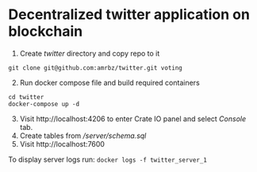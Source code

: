 # Decentralized twitter application on blockchain

1. Create *twitter* directory and copy repo to it
```
git clone git@github.com:amrbz/twitter.git voting
```
2. Run docker compose file and build required containers

```
cd twitter
docker-compose up -d
```

3. Visit http://localhost:4206 to enter Crate IO panel and select *Console* tab. 
4. Create tables from */server/schema.sql*
5. Visit http://localhost:7600

To display server logs run:
```docker logs -f twitter_server_1```


